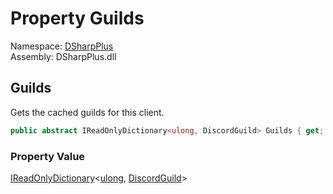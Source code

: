 # Property Guilds

Namespace: [DSharpPlus](DSharpPlus.md)  
Assembly: DSharpPlus.dll

## <a id="DSharpPlus_BaseDiscordClient_Guilds"></a>Guilds

Gets the cached guilds for this client.

```csharp
public abstract IReadOnlyDictionary<ulong, DiscordGuild> Guilds { get; }
```

### Property Value

[IReadOnlyDictionary](https://learn.microsoft.com/dotnet/api/system.collections.generic.ireadonlydictionary\-2)<[ulong](https://learn.microsoft.com/dotnet/api/system.uint64), [DiscordGuild](DSharpPlus.Entities.DiscordGuild.md)\>

